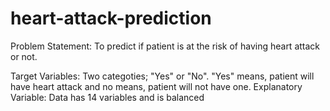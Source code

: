 # heart-attack-prediction

Problem Statement: To predict if patient is at the risk of having heart attack or not. 

Target Variables: Two categoties; "Yes" or "No". "Yes" means, patient will have heart attack and no means, patient will not have one. 
Explanatory Variable: Data has 14 variables and is balanced
